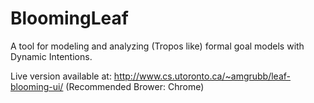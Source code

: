 # BloomingLeaf
A tool for modeling and analyzing (Tropos like) formal goal models with Dynamic Intentions.

Live version available at: http://www.cs.utoronto.ca/~amgrubb/leaf-blooming-ui/ (Recommended Brower: Chrome)


